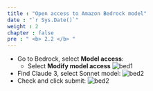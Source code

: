 ```yaml
---
title : "Open access to Amazon Bedrock model"
date : "`r Sys.Date()`" 
weight : 2 
chapter : false
pre : " <b> 2.2 </b> "
---
```

* Go to Bedrock, select **Model access**:
  * Select **Modify model access**
![bed1](/workshop-aws-card-clash-1/images/2.prerequisite/image1.png)
* Find Claude 3, select Sonnet model:
![bed2](/workshop-aws-card-clash-1/images/2.prerequisite/image2.png)
* Check and click submit:
![bed2](/workshop-aws-card-clash-1/images/2.prerequisite/image3.png)

